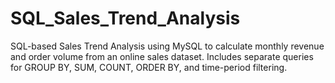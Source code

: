 # SQL_Sales_Trend_Analysis
SQL-based Sales Trend Analysis using MySQL to calculate monthly revenue and order volume from an online sales dataset. Includes separate queries for GROUP BY, SUM, COUNT, ORDER BY, and time-period filtering.
